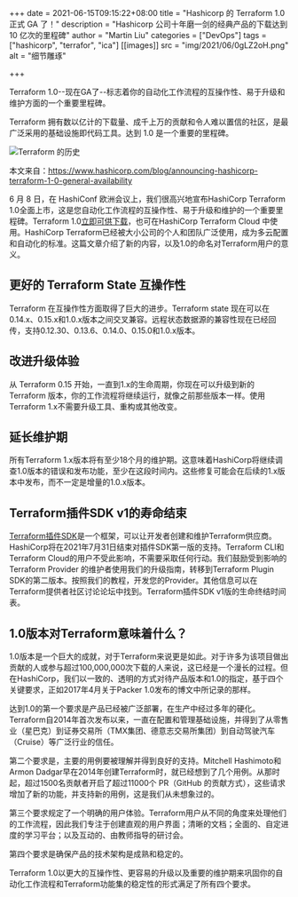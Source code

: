 +++
date = 2021-06-15T09:15:22+08:00
title = "Hashicorp 的 Terraform 1.0 正式 GA 了！"
description = "Hashicorp 公司十年磨一剑的经典产品的下载达到 10 亿次的里程碑"
author = "Martin Liu"
categories = ["DevOps"]
tags = ["hashicorp", "terrafor", "ica"]
[[images]]
  src = "img/2021/06/0gLZ2oH.png"
  alt = "细节雕琢"

+++

Terraform 1.0--现在GA了--标志着你的自动化工作流程的互操作性、易于升级和维护方面的一个重要里程碑。

<!--more-->

Terraform 拥有数以亿计的下载量、成千上万的贡献和令人难以置信的社区，是最广泛采用的基础设施即代码工具。达到 1.0 是一个重要的里程碑。



![Terraform 的历史](https://elasticstack-1300734579.cos.ap-nanjing.myqcloud.com/2021-06-15-terrafor-history.png)

本文来自：https://www.hashicorp.com/blog/announcing-hashicorp-terraform-1-0-general-availability

6 月 8 日，在 HashiConf 欧洲会议上，我们很高兴地宣布HashiCorp Terraform 1.0全面上市，这是您自动化工作流程的互操作性、易于升级和维护的一个重要里程碑。Terraform 1.0[立即可供下载](https://www.terraform.io/downloads.html)，也可在HashiCorp Terraform Cloud 中使用。HashiCorp Terraform已经被大小公司的个人和团队广泛使用，成为多云配置和自动化的标准。这篇文章介绍了新的内容，以及1.0的命名对Terraform用户的意义。



## 更好的 Terraform State 互操作性

Terraform 在互操作性方面取得了巨大的进步。Terraform state 现在可以在0.14.x、0.15.x和1.0.x版本之间交叉兼容。远程状态数据源的兼容性现在已经回传，支持0.12.30、0.13.6、0.14.0、0.15.0和1.0.x版本。

## 改进升级体验

从 Terraform 0.15 开始，一直到1.x的生命周期，你现在可以升级到新的 Terraform 版本，你的工作流程将继续运行，就像之前那些版本一样。使用Terraform 1.x不需要升级工具、重构或其他改变。

## 延长维护期

所有Terraform 1.x版本将有至少18个月的维护期。这意味着HashiCorp将继续调查1.0版本的错误和发布功能，至少在这段时间内。这些修复可能会在后续的1.x版本中发布，而不一定是增量的1.0.x版本。

## Terraform插件SDK v1的寿命结束

[Terraform插件SDK](https://github.com/hashicorp/terraform-plugin-sdk/)是一个框架，可以让开发者创建和维护Terraform供应商。HashiCorp将在2021年7月31日结束对插件SDK第一版的支持。Terraform CLI和Terraform Cloud的用户不受此影响，不需要采取任何行动。我们鼓励受到影响的 Terraform Provider 的维护者使用我们的升级指南，转移到Terraform Plugin SDK的第二版本。按照我们的教程，开发您的Provider。其他信息可以在Terraform提供者社区讨论论坛中找到。Terraform插件SDK v1版的生命终结时间表。

## 1.0版本对Terraform意味着什么？

1.0版本是一个巨大的成就，对于Terraform来说更是如此。对于许多为该项目做出贡献的人或参与超过100,000,000次下载的人来说，这已经是一个漫长的过程。但在HashiCorp，我们以一致的、透明的方式对待产品版本和1.0的指定，基于四个关键要求，正如2017年4月关于Packer 1.0发布的博文中所记录的那样。

达到1.0的第一个要求是产品已经被广泛部署，在生产中经过多年的硬化。Terraform自2014年首次发布以来，一直在配置和管理基础设施，并得到了从零售业（星巴克）到证券交易所（TMX集团、德意志交易所集团）到自动驾驶汽车（Cruise）等广泛行业的信任。

第二个要求是，主要的用例要被理解并得到良好的支持。Mitchell Hashimoto和Armon Dadgar早在2014年创建Terraform时，就已经想到了几个用例。从那时起，超过1500名贡献者开启了超过11000个 PR（GitHub 的贡献方式），这些请求增加了新的功能，并支持新的用例，这是我们从未想象过的。

第三个要求规定了一个明确的用户体验。Terraform用户从不同的角度来处理他们的工作流程，因此我们专注于创建直观的用户界面；清晰的文档；全面的、自定进度的学习平台；以及互动的、由教师指导的研讨会。

第四个要求是确保产品的技术架构是成熟和稳定的。

Terraform 1.0以更大的互操作性、更容易的升级以及重要的维护期来巩固你的自动化工作流程和Terraform功能集的稳定性的形式满足了所有四个要求。

